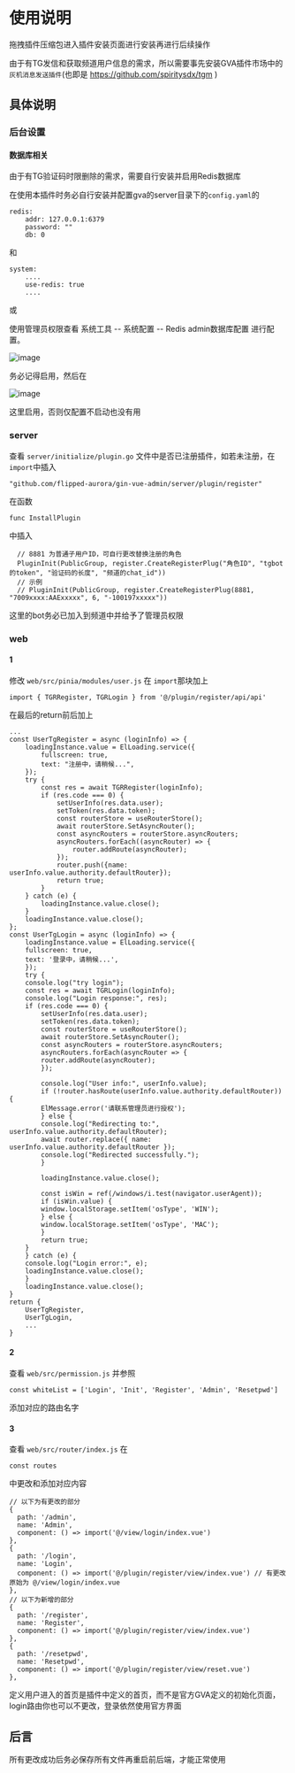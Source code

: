 # 使用说明

拖拽插件压缩包进入插件安装页面进行安装再进行后续操作

由于有TG发信和获取频道用户信息的需求，所以需要事先安装GVA插件市场中的```灰机消息发送插件```(也即是 https://github.com/spiritysdx/tgm )

## 具体说明

### 后台设置

#### 数据库相关

由于有TG验证码时限删除的需求，需要自行安装并启用Redis数据库

在使用本插件时务必自行安装并配置gva的server目录下的```config.yaml```的

```
redis:
    addr: 127.0.0.1:6379
    password: ""
    db: 0
```

和

```
system:
    ....
    use-redis: true
    ....
```

或

使用管理员权限查看 系统工具 -- 系统配置 -- Redis admin数据库配置 进行配置。

![image](https://github.com/spiritysdx/tgr/assets/97792170/4122a892-0b34-4366-906f-aeb776ca99eb)

务必记得启用，然后在

![image](https://github.com/spiritysdx/tgr/assets/97792170/2ea797dc-59a1-4f2c-8f69-a7a571048370)

这里启用，否则仅配置不启动也没有用

### server

查看 ```server/initialize/plugin.go``` 文件中是否已注册插件，如若未注册，在```import```中插入

```
"github.com/flipped-aurora/gin-vue-admin/server/plugin/register"
```

在函数

```
func InstallPlugin
```

中插入

```
  // 8881 为普通子用户ID，可自行更改替换注册的角色
  PluginInit(PublicGroup, register.CreateRegisterPlug("角色ID", "tgbot的token", "验证码的长度", "频道的chat_id"))
  // 示例
  // PluginInit(PublicGroup, register.CreateRegisterPlug(8881, "7009xxxx:AAExxxxx", 6, "-100197xxxxx"))
```

这里的bot务必已加入到频道中并给予了管理员权限

### web

#### 1

修改 ```web/src/pinia/modules/user.js``` 在 ```import```那块加上

```
import { TGRRegister, TGRLogin } from '@/plugin/register/api/api'
```

在最后的return前后加上

```
...
const UserTgRegister = async (loginInfo) => {
    loadingInstance.value = ElLoading.service({
        fullscreen: true,
        text: "注册中，请稍候...",
    });
    try {
        const res = await TGRRegister(loginInfo);
        if (res.code === 0) {
            setUserInfo(res.data.user);
            setToken(res.data.token);
            const routerStore = useRouterStore();
            await routerStore.SetAsyncRouter();
            const asyncRouters = routerStore.asyncRouters;
            asyncRouters.forEach((asyncRouter) => {
                router.addRoute(asyncRouter);
            });
            router.push({name: userInfo.value.authority.defaultRouter});
            return true;
        }
    } catch (e) {
        loadingInstance.value.close();
    }
    loadingInstance.value.close();
};
const UserTgLogin = async (loginInfo) => {
    loadingInstance.value = ElLoading.service({
    fullscreen: true,
    text: '登录中，请稍候...',
    });
    try {
    console.log("try login");
    const res = await TGRLogin(loginInfo);
    console.log("Login response:", res);
    if (res.code === 0) {
        setUserInfo(res.data.user);
        setToken(res.data.token);
        const routerStore = useRouterStore();
        await routerStore.SetAsyncRouter();
        const asyncRouters = routerStore.asyncRouters;
        asyncRouters.forEach(asyncRouter => {
        router.addRoute(asyncRouter);
        });

        console.log("User info:", userInfo.value);
        if (!router.hasRoute(userInfo.value.authority.defaultRouter)) {
        ElMessage.error('请联系管理员进行授权');
        } else {
        console.log("Redirecting to:", userInfo.value.authority.defaultRouter);
        await router.replace({ name: userInfo.value.authority.defaultRouter });
        console.log("Redirected successfully.");
        }

        loadingInstance.value.close();

        const isWin = ref(/windows/i.test(navigator.userAgent));
        if (isWin.value) {
        window.localStorage.setItem('osType', 'WIN');
        } else {
        window.localStorage.setItem('osType', 'MAC');
        }
        return true;
    }
    } catch (e) {
    console.log("Login error:", e);
    loadingInstance.value.close();
    }
    loadingInstance.value.close();
}
return {
    UserTgRegister,
    UserTgLogin,
    ...
}
```

#### 2

查看 ```web/src/permission.js``` 并参照

```
const whiteList = ['Login', 'Init', 'Register', 'Admin', 'Resetpwd']
```

添加对应的路由名字

#### 3

查看 ```web/src/router/index.js``` 在

```
const routes
```

中更改和添加对应内容

```
// 以下为有更改的部分
{
  path: '/admin',
  name: 'Admin',
  component: () => import('@/view/login/index.vue')
},
{
  path: '/login',
  name: 'Login',
  component: () => import('@/plugin/register/view/index.vue') // 有更改 原始为 @/view/login/index.vue
},
// 以下为新增的部分
{
  path: '/register',
  name: 'Register',
  component: () => import('@/plugin/register/view/index.vue')
},
{
  path: '/resetpwd',
  name: 'Resetpwd',
  component: () => import('@/plugin/register/view/reset.vue')
},
```

定义用户进入的首页是插件中定义的首页，而不是官方GVA定义的初始化页面，login路由你也可以不更改，登录依然使用官方界面

## 后言

所有更改成功后务必保存所有文件再重启前后端，才能正常使用
